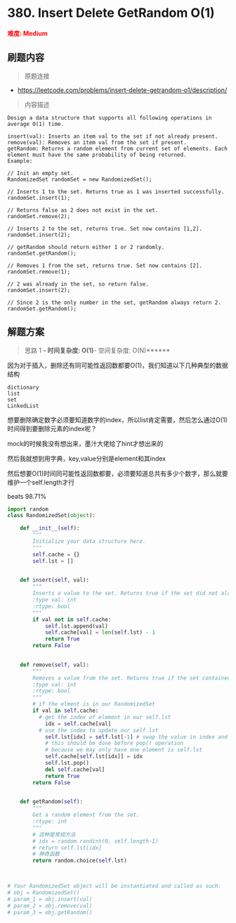# 380. Insert Delete GetRandom O(1)

**<font color=red>难度: Medium</font>**

## 刷题内容

> 原题连接

* https://leetcode.com/problems/insert-delete-getrandom-o1/description/

> 内容描述

```
Design a data structure that supports all following operations in average O(1) time.

insert(val): Inserts an item val to the set if not already present.
remove(val): Removes an item val from the set if present.
getRandom: Returns a random element from current set of elements. Each element must have the same probability of being returned.
Example:

// Init an empty set.
RandomizedSet randomSet = new RandomizedSet();

// Inserts 1 to the set. Returns true as 1 was inserted successfully.
randomSet.insert(1);

// Returns false as 2 does not exist in the set.
randomSet.remove(2);

// Inserts 2 to the set, returns true. Set now contains [1,2].
randomSet.insert(2);

// getRandom should return either 1 or 2 randomly.
randomSet.getRandom();

// Removes 1 from the set, returns true. Set now contains [2].
randomSet.remove(1);

// 2 was already in the set, so return false.
randomSet.insert(2);

// Since 2 is the only number in the set, getRandom always return 2.
randomSet.getRandom();
```

## 解题方案

> 思路 1
******- 时间复杂度: O(1)******- 空间复杂度: O(N)******



因为对于插入，删除还有同可能性返回数都要O(1)，我们知道以下几种典型的数据结构
```
dictionary
list
set
LinkedList
```
想要删除确定数字必须要知道数字的index，所以list肯定需要，然后怎么通过O(1)时间得到要删除元素的index呢？

mock的时候我没有想出来，墨汁大佬给了hint才想出来的

然后我就想到用字典，key,value分别是element和其index

然后想要O(1)时间同可能性返回数都要，必须要知道总共有多少个数字，那么就要维护一个self.length才行



beats 98.71%


```python
import random
class RandomizedSet(object):

    def __init__(self):
        """
        Initialize your data structure here.
        """
        self.cache = {}
        self.lst = []
        

    def insert(self, val):
        """
        Inserts a value to the set. Returns true if the set did not already contain the specified element.
        :type val: int
        :rtype: bool
        """
        if val not in self.cache:
            self.lst.append(val)
            self.cache[val] = len(self.lst) - 1
            return True
        return False
        

    def remove(self, val):
        """
        Removes a value from the set. Returns true if the set contained the specified element.
        :type val: int
        :rtype: bool
        """
        # if the elment is in our RandomizedSet
        if val in self.cache:
          # get the index of element in our self.lst
            idx = self.cache[val]
          # use the index to update our self.lst
            self.lst[idx] = self.lst[-1] # swap the value in index and self.length-1
            # this should be done before pop() operation
            # because we may only have one element is self.lst
            self.cache[self.lst[idx]] = idx 
            self.lst.pop()
            del self.cache[val]
            return True
        return False

        
    def getRandom(self):
        """
        Get a random element from the set.
        :rtype: int
        """
        # 这种是常规方法
        # idx = random.randint(0, self.length-1)
        # return self.lst[idx]
        # 神奇函数
        return random.choice(self.lst)
        


# Your RandomizedSet object will be instantiated and called as such:
# obj = RandomizedSet()
# param_1 = obj.insert(val)
# param_2 = obj.remove(val)
# param_3 = obj.getRandom()
```



